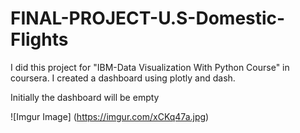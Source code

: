 # FINAL-PROJECT-U.S-Domestic-Flights
I did this project for "IBM-Data Visualization With Python Course" in coursera. I created a dashboard using plotly and dash.

Initially the dashboard will be empty

![Imgur Image] (https://imgur.com/xCKq47a.jpg)


